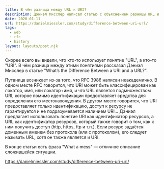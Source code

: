 ```yaml
---
title: В чём разница между URL и URI?
description: Дэниэл Мисслер написал статью с объяснением разницы URL и URI
date: 2020-01-11
url: https://danielmiessler.com/study/difference-between-uri-url/
tags:
  - web
  - rfc
  - history
layout: layouts/post.njk
---
```

Скорее всего вы видели, что кто-то использует понятие "URL", а кто-то "URI". В чём разница между этими понятиями рассказал Дэниэл Мисслер в статье "What’s the Difference Between a URI and a URL?".

Путаница возникает из-за того, что RFC 3986 написан неакадемично. В одном месте RFC говорится, что URI может быть классифицирован как локатор, имя, или локатор+имя, и что URL является подмножеством URI, которое помимо идентификации предоставляет средства для определения его местонахождения. В другом месте говорится, что URI предоставляет только идентификацию, доступ к ресурсу не гарантируется и не подразумевается наличием URI... Дэниэл предлагает использовать понятие URI как идентификатор ресурсов, а URL как идентификатор ресурсов, который также говорит о том, как к ним получить доступ (http, https, ftp и т.п.). Если ресурс задаётся доменным именем без протокола (или с протоколом), его следует называть URL, хотя он также является и URI.

В конце статьи есть фраза "What a mess" — отличное описание сложившейся ситуации.

https://danielmiessler.com/study/difference-between-uri-url/
